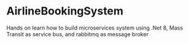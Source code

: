 # AirlineBookingSystem
Hands on learn how to build microservices system using .Net 8, Mass Transit as service bus, and rabbitmq as message broker
